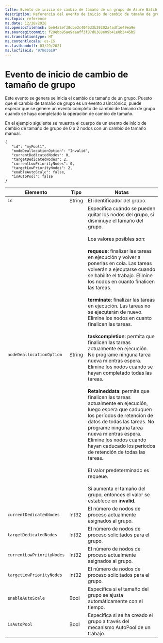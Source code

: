 ```yaml
---
title: Evento de inicio de cambio de tamaño de un grupo de Azure Batch
description: Referencia del evento de inicio de cambio de tamaño de grupo de Batch. En el ejemplo se muestra el cuerpo de un evento de inicio de cambio de tamaño (manual) de un grupo de 0 a 2 nodos.
ms.topic: reference
ms.date: 12/28/2020
ms.openlocfilehash: be64a2ef30cbe3c404633b29202a4adf1e49ea9e
ms.sourcegitcommit: f28ebb95ae9aaaff3f87d8388a09b41e0b3445b5
ms.translationtype: HT
ms.contentlocale: es-ES
ms.lasthandoff: 03/29/2021
ms.locfileid: "97803619"
---
```

# <a name="pool-resize-start-event"></a>Evento de inicio de cambio de tamaño de grupo

 Este evento se genera se inicia el cambio de tamaño de un grupo. Puesto que el cambio de tamaño de grupo es un evento asincrónico, puede esperar que se genere un evento completo de cambio de tamaño de grupo cuando se haya completado la operación de cambio de tamaño.

 En el ejemplo siguiente se muestra el cuerpo de un evento de inicio de cambio de tamaño de grupo de 0 a 2 nodos con un cambio de tamaño manual.

```
{
   "id": "myPool1",
   "nodeDeallocationOption": "Invalid",
   "currentDedicatedNodes": 0,
   "targetDedicatedNodes": 2,
   "currentLowPriorityNodes": 0,
   "targetLowPriorityNodes": 2,
   "enableAutoScale": false,
   "isAutoPool": false
}
```

|Elemento|Tipo|Notas|
|-------------|----------|-----------|
|`id`|String|El identificador del grupo.|
|`nodeDeallocationOption`|String|Especifica cuándo se pueden quitar los nodos del grupo, si disminuye el tamaño del grupo.<br /><br /> Los valores posibles son:<br /><br /> **requeue**: finalizar las tareas en ejecución y volver a ponerlas en cola. Las tareas volverán a ejecutarse cuando se habilite el trabajo. Elimine los nodos en cuanto finalicen las tareas.<br /><br /> **terminate**: finalizar las tareas en ejecución. Las tareas no se ejecutarán de nuevo. Elimine los nodos en cuanto finalicen las tareas.<br /><br /> **taskcompletion**: permita que finalicen las tareas actualmente en ejecución. No programe ninguna tarea nueva mientras espera. Elimine los nodos cuando se hayan completado todas las tareas.<br /><br /> **Retaineddata**: permite que finalicen las tareas actualmente en ejecución, luego espera que caduquen los períodos de retención de datos de todas las tareas. No programe ninguna tarea nueva mientras espera. Elimine los nodos cuando hayan caducado los períodos de retención de todas las tareas.<br /><br /> El valor predeterminado es requeue.<br /><br /> Si aumenta el tamaño del grupo, entonces el valor se establece en **invalid**.|
|`currentDedicatedNodes`|Int32|El número de nodos de proceso actualmente asignados al grupo.|
|`targetDedicatedNodes`|Int32|El número de nodos de proceso solicitados para el grupo.|
|`currentLowPriorityNodes`|Int32|El número de nodos de proceso actualmente asignados al grupo.|
|`targetLowPriorityNodes`|Int32|El número de nodos de proceso solicitados para el grupo.|
|`enableAutoScale`|Bool|Especifica si el tamaño del grupo se ajusta automáticamente con el tiempo.|
|`isAutoPool`|Bool|Especifica si se ha creado el grupo a través del mecanismo AutoPool de un trabajo.|
